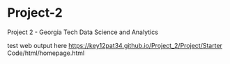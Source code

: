 # Project-2
Project 2 - Georgia Tech Data Science and Analytics



test web output here https://key12pat34.github.io/Project_2/Project/Starter Code/html/homepage.html 
